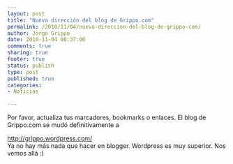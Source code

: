 ```yaml
--- 
layout: post
title: "Nueva dirección del blog de Grippo.com"
permalink: /2010/11/04/nueva-direccion-del-blog-de-grippo-com/
author: Jorge Grippo
date: 2010-11-04 00:37:00
comments: true
sharing: true
footer: true
status: publish
type: post
published: true
categories: 
- Noticias

---
```

<!-- 149 -->
Por favor, actualiza tus marcadores, bookmarks o enlaces. El blog de Grippo.com se mudó definitivamente a <div>
</div><div><a href="http://grippo.wordpress.com/">http://grippo.wordpress.com/</a></div><div>
</div><div>Ya no hay más nada que hacer en blogger. Wordpress es muy superior.  Nos vemos allá :)</div>

